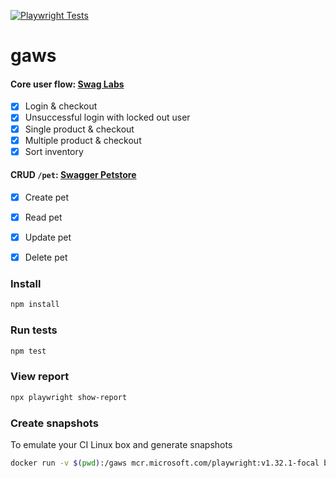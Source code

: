 [![Playwright Tests](https://github.com/jameskip/gaws/actions/workflows/playwright.yml/badge.svg)](https://github.com/jameskip/gaws/actions/workflows/playwright.yml)

# gaws

#### Core user flow: [Swag Labs](https://www.saucedemo.com/)
- [x] Login & checkout
- [x] Unsuccessful login with locked out user
- [x] Single product & checkout
- [x] Multiple product & checkout
- [x] Sort inventory

#### CRUD `/pet`: [Swagger Petstore](https://petstore.swagger.io/)
 - [x] Create pet
 - [x] Read pet
 - [x] Update pet
 - [x] Delete pet


### Install
```bash
npm install
```

### Run tests
```bash
npm test
```

### View report
```bash
npx playwright show-report
```

### Create snapshots
To emulate your CI Linux box and generate snapshots
```bash
docker run -v $(pwd):/gaws mcr.microsoft.com/playwright:v1.32.1-focal bash -c 'cd gaws && npm run test'
```
